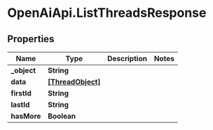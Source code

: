 # OpenAiApi.ListThreadsResponse

## Properties
Name | Type | Description | Notes
------------ | ------------- | ------------- | -------------
**_object** | **String** |  | 
**data** | [**[ThreadObject]**](ThreadObject.md) |  | 
**firstId** | **String** |  | 
**lastId** | **String** |  | 
**hasMore** | **Boolean** |  | 
